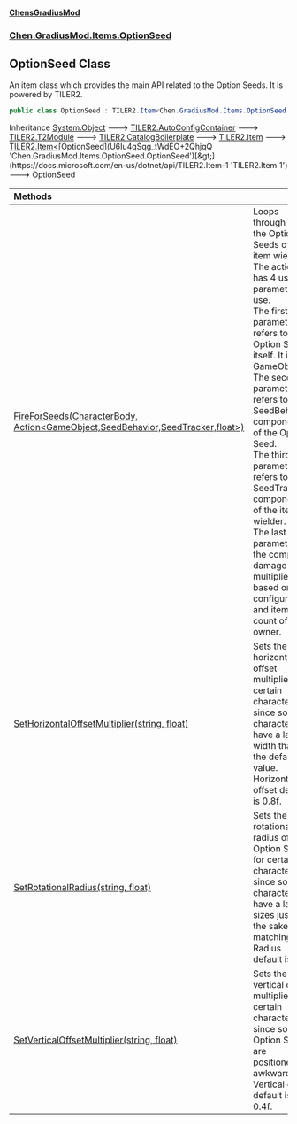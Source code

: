 #### [ChensGradiusMod](index 'index')
### [Chen.GradiusMod.Items.OptionSeed](be1vnC2Vgp_vVFpwRHLjUQ 'Chen.GradiusMod.Items.OptionSeed')
## OptionSeed Class
An item class which provides the main API related to the Option Seeds. It is powered by TILER2.  
```csharp
public class OptionSeed : TILER2.Item<Chen.GradiusMod.Items.OptionSeed.OptionSeed>
```

Inheritance [System.Object](https://docs.microsoft.com/en-us/dotnet/api/System.Object 'System.Object') &#129106; [TILER2.AutoConfigContainer](https://docs.microsoft.com/en-us/dotnet/api/TILER2.AutoConfigContainer 'TILER2.AutoConfigContainer') &#129106; [TILER2.T2Module](https://docs.microsoft.com/en-us/dotnet/api/TILER2.T2Module 'TILER2.T2Module') &#129106; [TILER2.CatalogBoilerplate](https://docs.microsoft.com/en-us/dotnet/api/TILER2.CatalogBoilerplate 'TILER2.CatalogBoilerplate') &#129106; [TILER2.Item](https://docs.microsoft.com/en-us/dotnet/api/TILER2.Item 'TILER2.Item') &#129106; [TILER2.Item&lt;](https://docs.microsoft.com/en-us/dotnet/api/TILER2.Item-1 'TILER2.Item`1')[OptionSeed](U6Iu4qSqg_tWdEO+2QhjqQ 'Chen.GradiusMod.Items.OptionSeed.OptionSeed')[&gt;](https://docs.microsoft.com/en-us/dotnet/api/TILER2.Item-1 'TILER2.Item`1') &#129106; OptionSeed  

| Methods | |
| :--- | :--- |
| [FireForSeeds(CharacterBody, Action&lt;GameObject,SeedBehavior,SeedTracker,float&gt;)](nQoXb7zZwSsac2Pp2fXzig 'Chen.GradiusMod.Items.OptionSeed.OptionSeed.FireForSeeds(CharacterBody, System.Action&lt;GameObject,Chen.GradiusMod.Items.OptionSeed.Components.SeedBehavior,Chen.GradiusMod.Items.OptionSeed.Components.SeedTracker,float&gt;)') | Loops through all the Option Seeds of the item wielder. The action has 4 useful parameters to use.<br/>The first parameter refers to the Option Seed itself. It is a GameObject.<br/>The second parameter refers to the SeedBehavior component of the Option Seed.<br/>The third parameter refers to the SeedTracker component of the item wielder.<br/>The last parameter is the computed damage multiplier based on configuration and item count of the owner.<br/> |
| [SetHorizontalOffsetMultiplier(string, float)](MLFf+wYauT+b8xnJ7TpSlQ 'Chen.GradiusMod.Items.OptionSeed.OptionSeed.SetHorizontalOffsetMultiplier(string, float)') | Sets the horizontal offset multiplier for certain characters since some characters have a larger width than the default value. Horizontal offset default is 0.8f.<br/> |
| [SetRotationalRadius(string, float)](2pZk6KaQ7ZNE7X_O5uvM4w 'Chen.GradiusMod.Items.OptionSeed.OptionSeed.SetRotationalRadius(string, float)') | Sets the rotational radius of Option Seeds for certain characters since some characters have a larger sizes just for the sake of matching. Radius default is .3f.<br/> |
| [SetVerticalOffsetMultiplier(string, float)](kA9cXMcoE80jabrUycIRmg 'Chen.GradiusMod.Items.OptionSeed.OptionSeed.SetVerticalOffsetMultiplier(string, float)') | Sets the vertical offset multiplier for certain characters since some Option Seeds are positioned awkwardly. Vertical offset default is 0.4f.<br/> |
